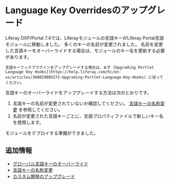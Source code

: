 # Language Key Overridesのアップグレード

Liferay DXP/Portal 7.4では、Liferayモジュールの言語キーがLiferay Portal言語モジュールに移動しました。 多くのキーの名前が変更されました。 名前を変更した言語キーをオーバーライドする場合は、モジュールのキー名を更新する必要があります。

```{note}
言語キーフックプラグインをアップグレードする場合は、まず [Upgrading Portlet Language Key Hooks](https://help.liferay.com/hc/en-us/articles/360029005272-Upgrading-Portlet-Language-Key-Hooks) に従ってください。
```

言語キーのオーバーライドをアップグレードする方法は次のとおりです。

1. 言語キーの名前が変更されていないか確認してください。 [言語キーの名称変更](../reference/renamed-language-keys.md) を参照してください。
1. 名前が変更された言語キーごとに、言語プロパティファイルで新しいキー名を使用します。

モジュールをデプロイする準備ができました。

<a name="additional-information" />

## 追加情報

* [グローバル言語キーのオーバーライド](../../../liferay-internals/extending-liferay/overriding-global-language-keys.md)
* [言語キーの名称変更](../reference/renamed-language-keys.md)
* [カスタム開発のアップグレード](../upgrading-custom-development.md)